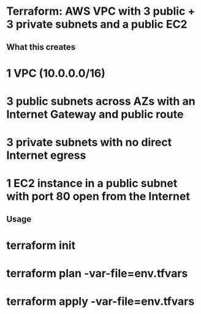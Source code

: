 # Terraform: AWS VPC with 3 public + 3 private subnets and a public EC2

## What this creates
# 1 VPC (10.0.0.0/16)
# 3 public subnets across AZs with an Internet Gateway and public route
# 3 private subnets with no direct Internet egress
# 1 EC2 instance in a public subnet with port 80 open from the Internet

## Usage

# terraform init
# terraform plan -var-file=env.tfvars
# terraform apply -var-file=env.tfvars

